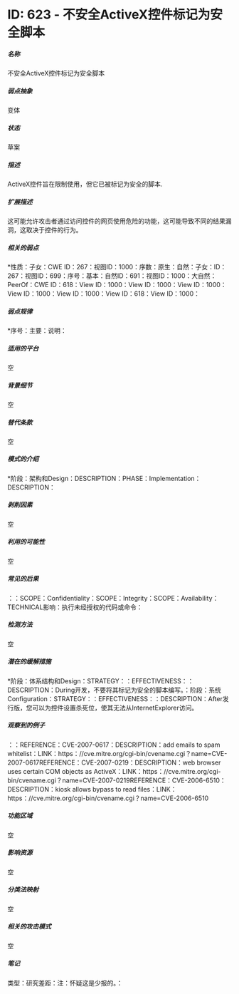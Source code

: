 # ID: 623 - 不安全ActiveX控件标记为安全脚本
<h5>名称</h5>不安全ActiveX控件标记为安全脚本
<h5>弱点抽象</h5>变体
<h5>状态</h5>草案
<h5>描述</h5>ActiveX控件旨在限制使用，但它已被标记为安全的脚本.
<h5>扩展描述</h5>这可能允许攻击者通过访问控件的网页使用危险的功能，这可能导致不同的结果漏洞，这取决于控件的行为。
<h5>相关的弱点</h5>*性质：子女：CWE ID：267：视图ID：1000：序数：原生：自然：子女：ID：267：视图ID：699：序号：基本：自然ID：691：视图ID：1000：大自然：PeerOf：CWE ID：618：View ID：1000：View ID：1000：View ID：1000：View ID：1000：View ID：1000：View ID：618：View ID：1000：
<h5>弱点规律</h5>*序号：主要：说明：
<h5>适用的平台</h5>空
<h5>背景细节</h5>空
<h5>替代条款</h5>空
<h5>模式的介绍</h5>*阶段：架构和Design：DESCRIPTION：PHASE：Implementation：DESCRIPTION：
<h5>剥削因素</h5>空
<h5>利用的可能性</h5>空
<h5>常见的后果</h5>：：SCOPE：Confidentiality：SCOPE：Integrity：SCOPE：Availability：TECHNICAL影响：执行未经授权的代码或命令：
<h5>检测方法</h5>空
<h5>潜在的缓解措施</h5>*阶段：体系结构和Design：STRATEGY：：EFFECTIVENESS：：DESCRIPTION：During开发，不要将其标记为安全的脚本编写。：阶段：系统Configuration：STRATEGY：：EFFECTIVENESS：：DESCRIPTION：After发行版，您可以为控件设置杀死位，使其无法从InternetExplorer访问。
<h5>观察到的例子</h5>：：REFERENCE：CVE-2007-0617：DESCRIPTION：add emails to spam whitelist：LINK：https：//cve.mitre.org/cgi-bin/cvename.cgi？name=CVE-2007-0617REFERENCE：CVE-2007-0219：DESCRIPTION：web browser uses certain COM objects as ActiveX：LINK：https：//cve.mitre.org/cgi-bin/cvename.cgi？name=CVE-2007-0219REFERENCE：CVE-2006-6510：DESCRIPTION：kiosk allows bypass to read files：LINK：https：//cve.mitre.org/cgi-bin/cvename.cgi？name=CVE-2006-6510
<h5>功能区域</h5>空
<h5>影响资源</h5>空
<h5>分类法映射</h5>空
<h5>相关的攻击模式</h5>空
<h5>笔记</h5>类型：研究差距：注：怀疑这是少报的。：


